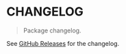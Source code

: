 # CHANGELOG

> Package changelog.

See [GitHub Releases](https://github.com/stdlib-js/math-base-special-asinf/releases) for the changelog.